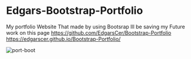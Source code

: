 # Edgars-Bootstrap-Portfolio
My portfolio Website That made by using Bootsrap 
Ill be saving my Future work on this page 
https://github.com/EdgarsCer/Bootstrap-Portfolio
https://edgarscer.github.io/Bootstrap-Portfolio/

![port-boot](https://user-images.githubusercontent.com/108669663/207443596-4409aded-e146-470f-8821-a2ad9fbd6b16.png)
